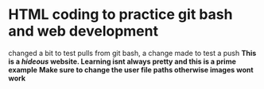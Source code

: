 # HTML coding to practice git bash and web development
changed a bit to test pulls from git bash, a change made to test a push
**This is a _hideous_ website. Learning isnt always pretty and this is a prime example**
**Make sure to change the user file paths otherwise images wont work**


